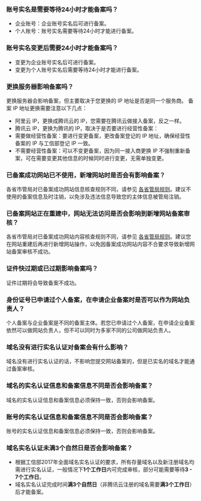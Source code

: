 ### 账号实名是需要等待24小时才能备案吗？
- 企业账号：企业账号实名后可进行备案。
- 个人账号：账号实名需要等待24小时才能进行备案。

### 账号实名变更后需要24小时才能备案吗？
- 变更为企业账号实名后可进行备案。
- 变更为个人账号实名后需要等待24小时才能进行备案。

### 更换服务器影响备案吗？
更换服务器会影响备案，但主要取决于您更换的 IP 地址是否是同一个服务商。
备案 IP 地址更换需要注意以下几点：
- 阿里云 IP，更换成腾讯云的 IP，您需要在腾讯云做接入备案，反之一样。
- 腾讯云 IP，更换为腾讯的 IP，取决于是否要进行经营性备案：
 - 需要做经营性备案：要进行变更备案，更改备案登记的 IP 地址，确保经营性备案的 IP 与工信部登记 IP 一致。
 - 不需要经营性备案：可以不变更备案，因为同一接入商更换 IP 不强制重新备案，可在需要变更其他信息的时候同时进行变更，无需单独变更。

### 已备案成功网站已不使用，新增网站时是否会有影响备案？
各省市管局对已备案成功网站信息核查规则不同，请参见 [各省管局规则](https://cloud.tencent.com/document/product/243/3474)。建议不使用的备案信息及时注销，以免涉及违法信息导致您的主体信息被管局注销。

### 已备案网站正在重建中，网站无法访问是否会影响到新增网站备案审核？
各省市管局对已备案成功网站内容核查规则不同，请参见 [各省管局规则](https://cloud.tencent.com/document/product/243/3474)。建议您在网站重建后再进行新增网站操作，以免因备案成功网站内容不合要求导致新增网站备案审核不成功。

### 证件快过期或已过期影响备案吗？
证件过期将会导致备案不成功。

### 身份证号已申请过个人备案，在申请企业备案时是否可以作为网站负责人？
个人备案与企业备案是不同的备案主体。若您已申请过个人备案，在申请企业备案依然可以做网站负责人，但不可以同时为多家不同的公司做网站负责人。 

### 域名没有进行实名认证对备案会有什么影响？
域名没有进行实名认证的话，不影响您提交网站备案的，但是已实名的域名才能通过备案审核。

### 域名的实名认证信息和备案信息不同是否会影响备案？
域名的实名认证信息和备案信息必须保持一致，否则会影响备案。

### 账号的实名认证信息和备案信息不同是否会影响备案？
账号的实名认证信息和备案信息必须保持一致，否则会影响备案。

### 域名实名认证未满3个自然日是否会影响备案？
- 根据工信部2017年全面域名实名认证的要求，所有存量域名以及新注册域名均需进行实名认证，一般情况下**1个工作日**内可完成审核，部分可能需要等待**3 - 7个工作日**。
- 域名实名认证完成时间**满3个自然日**（非腾讯云注册的域名需要**满3个工作日**）后才能备案。



